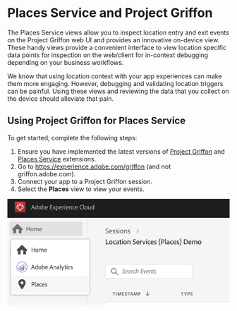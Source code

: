 # Places Service and Project Griffon

The Places Service views allow you to inspect location entry and exit events on the Project Griffon web UI and provides an innovative on-device view. These handy views provide a convenient interface to view location specific data points for inspection on the web/client for in-context debugging depending on your business workflows.

We know that using location context with your app experiences can make them more engaging. However, debugging and validating location triggers can be painful. Using these views and reviewing the data that you collect on the device should alleviate that pain. 

## Using Project Griffon for Places Service

To get started, complete the following steps:

1. Ensure you have implemented the latest versions of [Project Griffon](../set-up-project-griffon.md) and [Places Service](location-service-and-project-griffon.md) extensions.
2. Go to https://experience.adobe.com/griffon \(and not griffon.adobe.com\).
3. Connect your app to a Project Griffon session.
4. Select the **Places** view to view your events.

![](../../../.gitbook/assets/screen-shot-2020-01-13-at-8.53.24-pm.png)

